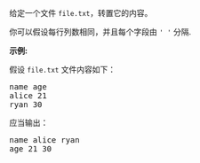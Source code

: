 <p>给定一个文件&nbsp;<code>file.txt</code>，转置它的内容。</p>

<p>你可以假设每行列数相同，并且每个字段由&nbsp;<code>&#39; &#39;</code> 分隔.</p>

<p><strong>示例:</strong></p>

<p>假设&nbsp;<code>file.txt</code>&nbsp;文件内容如下：</p>

<pre>name age
alice 21
ryan 30
</pre>

<p>应当输出：</p>

<pre>name alice ryan
age 21 30
</pre>
